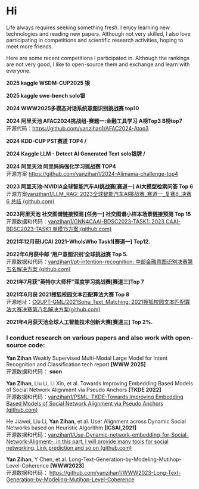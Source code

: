 # Hi

Life always requires seeking something fresh.
I enjoy learning new technologies and reading new papers.
Although not very skilled, I also love participating in competitions and scientific research activities, hoping to meet more friends.

Here are some recent competitions I participated in. Although the rankings are not very good, I like to open-source them and exchange and learn with everyone.

**2025 kaggle WSDM-CUP2025 银** 

**2025 kaggle swe-bench solo银**  

**2024 WWW2025多模态对话系统意图识别挑战赛 top10**  

**2024 阿里天池 AFAC2024挑战组-赛题一:金融工具学习** **A榜Top3 B榜top7**  
开源代码：https://github.com/yanzihan1/AFAC2024-Atop3  

**2024 KDD-CUP PST赛道 TOP4 /**  

**2024 Kaggle LLM - Detect AI Generated Text solo银牌 /**  

**2024 阿里天池 阿里妈妈强化学习挑战赛  TOP4**  
开源方案 https://github.com/yanzihan1/2024-Alimama-challenge-top4  

**2023 阿里天池-NVIDIA全球智能汽车AI挑战赛[赛道一] AI大模型检索问答 Top 6**  
开源方案[yanzihan1/LLM_RAG: 2023全球智能汽车AI挑战赛_赛道一_复赛8_决赛6 总结 (github.com)](https://github.com/yanzihan1/LLM_RAG)  

**2023阿里天池 社交图谱链接预测 [任务一] 社交图谱小样本场景链接预测 Top 15**  
开源数据和代码：[yanzihan1/GNN4CAAI-BDSC2023-TASK1: 2023 CAAI-BDSC2023-TASK1 单模15方案 (github.com)](https://github.com/yanzihan1/GNN4CAAI-BDSC2023-TASK1)  

**2021年12月获IJCAI 2021-WhoIsWho Task1[赛道一] Top12.**  

**2022年6月获中邮 ‘用户意图识别’全球挑战赛 Top 5.**  
开原数据和代码：[yanzihan1/pt-intention-recognition: 中邮金融意图识别决赛第五名解决方案 (github.com)](https://github.com/yanzihan1/pt-intention-recognition)  

**2021年7月获“英特尔大师杯”深度学习挑战赛[赛道三]Top 7**   

**2021年6月获 2021搜狐校园文本匹配算法大赛 Top 8**      
开源地址：[CQUPT-GML/2021Sohu_Text_Matching: 2021搜狐校园文本匹配算法大赛决赛第八名解决方案(github.com)](https://github.com/CQUPT-GML/2021Sohu_Text_Matching)  

**2021年4月获天池全球人工智能技术创新大赛[赛道三] Top 2%.**  


### **I conduct research on various papers and also work with open-source code:**    

**Yan Zihan** Weakly Supervised Multi-Modal Large Model for Intent Recognition and Classification tech report **[WWW 2025]**  
开源数据和代码： **soon**   

**Yan Zihan**, Liu Li, Li Xin, et al. Towards Improving Embedding Based Models of Social Network Alignment via Pseudo Anchors **[TKDE 2022]**  
开源数据和代码：[yanzihan1/PSML: TKDE-Towards Improving Embedding Based Models of Social Network Alignment via Pseudo Anchors (github.com)](https://github.com/yanzihan1/PSML)


He Jiawei, Liu Li, **Yan Zihan**, et al. User Alignment across Dynamic Social Networks based on Heuristic Algorithm **[ICSAI,2021]**  
开源数据和代码：[yanzihan1/Use-Dynamic-network-embedding-for-Social-Network-Aligment-: in this part, I will provide many tools for social networking, Link prediction and so on (github.com)](https://github.com/yanzihan1/Use-Dynamic-network-embedding-for-Social-Network-Aligment-)

**Yan Zihan**, Y Chen, et al. Long-Text-Generation-by-Modeling-Mutihop-Level-Coherence **[WWW2023]**      
开源数据和代码： https://github.com/yanzihan1/WWW2023-Long-Text-Generation-by-Modeling-Mutihop-Level-Coherence


